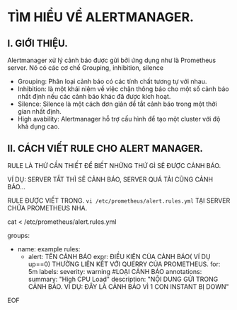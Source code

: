 # TÌM HIỂU VỀ ALERTMANAGER.

## I. GIỚI THIỆU.
Alertmanager xử lý cảnh báo được gửi bởi ứng dụng như là Prometheus server. Nó có các cơ chế Grouping, inhibition, silence


- Grouping: Phân loại cảnh báo có các tính chất tương tự với nhau. 
- Inhibition: là một khái niệm về việc chặn thông báo cho một số cảnh báo nhất định nếu các cảnh báo khác đã được kích hoạt.
- Silence: Silence là một cách đơn giản để tắt cảnh báo trong một thời gian nhất định.
- High avability: Alertmanager hỗ trợ cấu hình để tạo một cluster với độ khả dụng cao.



## II. CÁCH VIẾT RULE CHO ALERT MANAGER.

RULE LÀ THỨ CẦN THIẾT ĐỂ BIẾT NHỮNG THỨ GÌ SẼ ĐƯỢC CẢNH BÁO. 

VÍ DỤ: SERVER TẮT  THÌ SẼ CẢNH BÁO, SERVER QUÁ TẢI CŨNG CẢNH BÁO...


RULE ĐƯỢC VIẾT TRONG. `vi /etc/prometheus/alert.rules.yml` TẠI SERVER CHỨA PROMETHEUS NHA.

cat <<EOF > /etc/prometheus/alert.rules.yml

groups:
  - name: example
    rules:
      - alert: TÊN CẢNH BÁO
        expr: ĐIỀU KIỆN CỦA CẢNH BÁO( VÍ DỤ up==0) THƯỜNG LIÊN KẾT VỚI QUERRY CỦA PROMETHEUS.
        for: 5m
        labels:
          severity: warning #LOẠI CẢNH BÁO
        annotations:
          summary: "High CPU Load"
          description: "NỘI DUNG GỬI TRONG CẢNH BÁO. VÍ DỤ: ĐÂY LÀ CẢNH BÁO VÌ 1 CON INSTANT BỊ DOWN" 

EOF














